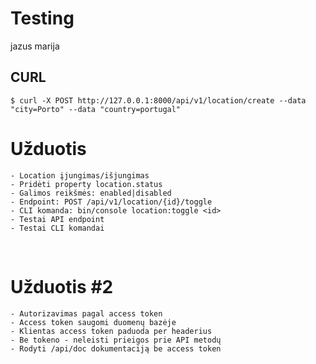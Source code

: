 # Testing
jazus marija
## CURL

    $ curl -X POST http://127.0.0.1:8000/api/v1/location/create --data "city=Porto" --data "country=portugal"

# Užduotis

    - Location įjungimas/išjungimas
    - Pridėti property location.status
    - Galimos reikšmės: enabled|disabled
    - Endpoint: POST /api/v1/location/{id}/toggle
    - CLI komanda: bin/console location:toggle <id>
    - Testai API endpoint
    - Testai CLI komandai

 
# Užduotis #2

    - Autorizavimas pagal access token
    - Access token saugomi duomenų bazėje
    - Klientas access token paduoda per headerius
    - Be tokeno - neleisti prieigos prie API metodų
    - Rodyti /api/doc dokumentaciją be access token
